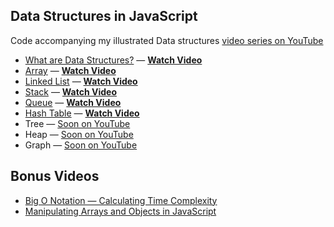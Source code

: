## Data Structures in JavaScript

Code accompanying my illustrated Data structures [video series on YouTube](https://www.youtube.com/watch?v=9rhT3P1MDHk&list=PLkZYeFmDuaN2-KUIv-mvbjfKszIGJ4FaY)

* [What are Data Structures?](https://www.youtube.com/watch?v=9rhT3P1MDHk) — [**Watch Video**](https://www.youtube.com/watch?v=9rhT3P1MDHk)
* [Array](./array.js) — [**Watch Video**](https://www.youtube.com/watch?v=QJNwK2uJyGs)
* [Linked List](./linked-list.js) — [**Watch Video**](https://www.youtube.com/watch?v=odW9FU8jPRQ)
* [Stack](./stack.js) — [**Watch Video**](https://www.youtube.com/watch?v=I5lq6sCuABE)
* [Queue](./queue.js) — [**Watch Video**](https://www.youtube.com/watch?v=mDCi1lXd9hc)
* [Hash Table](./hashtable.js) — [**Watch Video**](https://www.youtube.com/watch?v=jalSiaIi8j4)
* Tree — [Soon on YouTube](https://www.youtube.com/theroadmap?sub_confirmation=1)
* Heap — [Soon on YouTube](https://www.youtube.com/theroadmap?sub_confirmation=1)
* Graph — [Soon on YouTube](https://www.youtube.com/theroadmap?sub_confirmation=1)

## Bonus Videos

* [Big O Notation — Calculating Time Complexity](https://www.youtube.com/watch?v=Z0bH0cMY0E8)
* [Manipulating Arrays and Objects in JavaScript](https://www.youtube.com/watch?v=n3NKGsM3iEw)
